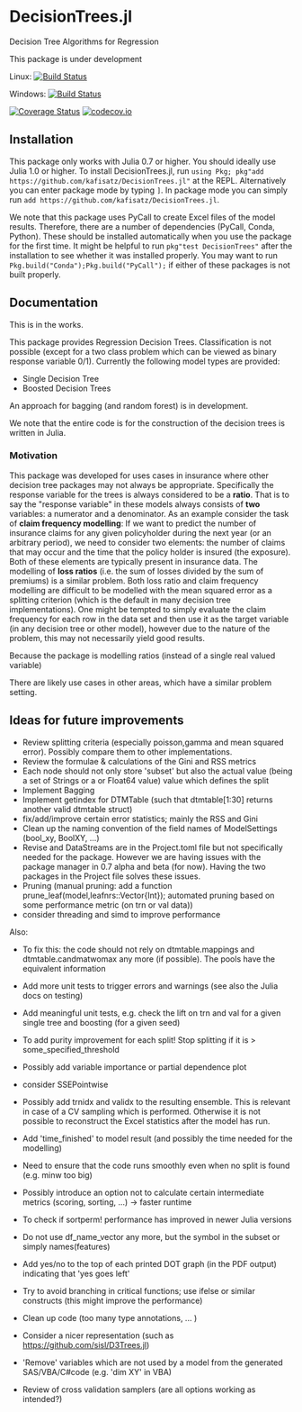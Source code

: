 # DecisionTrees.jl
Decision Tree Algorithms for Regression

This package is under development

Linux: [![Build Status](https://travis-ci.org/kafisatz/DecisionTrees.jl.svg?branch=master)](https://travis-ci.org/kafisatz/DecisionTrees.jl)

Windows: [![Build Status](https://ci.appveyor.com/api/projects/status/github/kafisatz/DecisionTrees.jl?branch=master&svg=true)](https://ci.appveyor.com/project/kafisatz/DecisionTrees-jl/branch/master)

[![Coverage Status](https://coveralls.io/repos/kafisatz/DecisionTrees.jl/badge.svg?branch=master)](https://coveralls.io/r/kafisatz/DecisionTrees.jl?branch=master)
[![codecov.io](http://codecov.io/github/kafisatz/DecisionTrees.jl/coverage.svg?branch=master)](http://codecov.io/github/kafisatz/DecisionTrees.jl?branch=master)


## Installation

This package only works with Julia 0.7 or higher. You should ideally use Julia 1.0 or higher. 
To install DecisionTrees.jl, run 
`using Pkg; pkg"add https://github.com/kafisatz/DecisionTrees.jl"` 
at the REPL. Alternatively you can enter package mode by typing `]`. In package mode you can simply run `add https://github.com/kafisatz/DecisionTrees.jl`.

We note that this package uses PyCall to create Excel files of the model results. Therefore, there are a number of dependencies (PyCall, Conda, Python). These should be installed automatically when you use the package for the first time. It might be helpful to run `pkg"test DecisionTrees"` after the installation to see whether it was installed properly. You may want to run `Pkg.build("Conda");Pkg.build("PyCall");` if either of these packages is not built properly.

## Documentation

This is in the works.

This package provides Regression Decision Trees. Classification is not possible (except for a two class problem which can be viewed as binary response variable 0/1).
Currently the following model types are provided:
* Single Decision Tree
* Boosted Decision Trees

An approach for bagging (and random forest) is in development.

We note that the entire code is for the construction of the decision trees is written in Julia.

### Motivation
This package was developed for uses cases in insurance where other decision tree packages may not always be appropriate. Specifically the response variable for the trees is always considered to be a **ratio**. That is to say the "response variable" in these models always consists of **two** variables: a numerator and a denominator. As an example consider the task of **claim frequency modelling**: If we want to predict the number of insurance claims for any given policyholder during the next year (or an arbitrary period), we need to consider two elements: the number of claims that may occur and the time that the policy holder is insured (the exposure). Both of these elements are typically present in insurance data. The modelling of **loss ratios** (i.e. the sum of losses divided by the sum of premiums) is a similar problem. Both loss ratio and claim frequency modelling are difficult to be modelled with the mean squared error as a splitting criterion (which is the default in many decision tree implementations). One might be tempted to simply evaluate the claim frequency for each row in the data set and then use it as the target variable (in any decision tree or other model), however due to the nature of the problem, this may not necessarily yield good results. 

Because the package is modelling ratios (instead of a single real valued variable)

There are likely use cases in other areas, which have a similar problem setting.

## Ideas for future improvements

* Review splitting criteria (especially poisson,gamma and mean squared error). Possibly compare them to other implementations.
* Review the formulae & calculations of the Gini and RSS metrics
* Each node should not only store 'subset' but also the actual value (being a set of Strings or a or Float64 value) value which defines the split
* Implement Bagging
* Implement getindex for DTMTable (such that dtmtable[1:30] returns another valid dtmtable struct)
* fix/add/improve certain error statistics; mainly the RSS and Gini
* Clean up the naming convention of the field names of ModelSettings (bool_xy, BoolXY, ...)
* Revise and DataStreams are in the Project.toml file but not specifically needed for the package. However we are having issues with the package manager in 0.7 alpha and beta (for now). Having the two packages in the Project file solves these issues.
* Pruning (manual pruning: add a function prune_leaf(model,leafnrs::Vector{Int}); automated pruning based on some performance metric (on trn or val data))
* consider threading and simd to improve performance

Also: 
* To fix this: the code should not rely on dtmtable.mappings and dtmtable.candmatwomax any more (if possible). The pools have the equivalent information
* Add more unit tests to trigger errors and warnings (see also the Julia docs on testing)
* Add meaningful unit tests, e.g. check the lift on trn and val for a given single tree and boosting (for a given seed)
* To add purity improvement for each split! Stop splitting if it is > some_specified_threshold
* Possibly add variable importance or partial dependence plot
* consider SSEPointwise

* Possibly add trnidx and validx to the resulting ensemble. This is relevant in case of a CV sampling which is performed. Otherwise it is not possible to reconstruct the Excel statistics after the model has run.
* Add 'time_finished' to model result (and possibly the time needed for the modelling)
* Need to ensure that the code runs smoothly even when no split is found (e.g. minw too big)
* Possibly introduce an option not to calculate certain intermediate metrics (scoring, sorting, ...) -> faster runtime
* To check if sortperm! performance has improved in newer Julia versions
* Do not use df_name_vector any more, but the symbol in the subset or simply names(features)
* Add yes/no to the top of each printed DOT graph (in the PDF output) indicating that 'yes goes left'
* Try to avoid branching in critical functions; use ifelse or similar constructs (this might improve the performance)
* Clean up code (too many type annotations, ... )
* Consider a nicer representation (such as https://github.com/sisl/D3Trees.jl)
* 'Remove' variables which are not used by a model from the generated SAS/VBA/C#code (e.g. 'dim XY' in VBA)
* Review of cross validation samplers (are all options working as intended?)